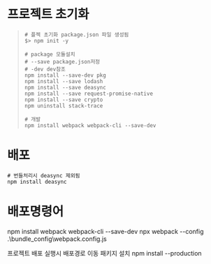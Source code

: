 # 프로젝트 초기화

>```
># 플젝 초기화 package.json 파일 생성됨
>$> npm init -y
>
># package 모듈설치
># --save package.json저정
># -dev dev참조
>npm install --save-dev pkg
>npm install --save lodash
>npm install --save deasync
>npm install --save request-promise-native
>npm install --save crypto
>npm uninstall stack-trace
>
># 개발
>npm install webpack webpack-cli --save-dev
>```

# 배포
```
# 번들처리시 deasync 제외됨
npm install deasync

```

# 배포명령어
npm install webpack webpack-cli --save-dev
npx webpack --config .\bundle_config\webpack.config.js


프로젝트 배포
실행시 배포경로 이동
패키지 설치
npm install --production